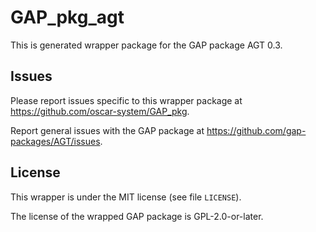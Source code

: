 # GAP_pkg_agt

This is generated wrapper package for the GAP package AGT 0.3.

## Issues

Please report issues specific to this wrapper package at <https://github.com/oscar-system/GAP_pkg>.

Report general issues with the GAP package at <https://github.com/gap-packages/AGT/issues>.

## License

This wrapper is under the MIT license (see file `LICENSE`).

The license of the wrapped GAP package is GPL-2.0-or-later.
